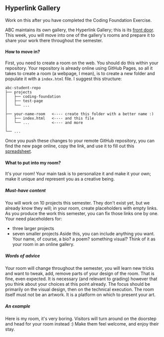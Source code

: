 ## Hyperlink Gallery

Work on this after you have completed the Coding Foundation Exercise.

ABC maintains its own gallery, the Hyperlink Gallery; this is its [front door](https://abc.leoneckert.com/hyperlink-gallery). This week, you will move into one of the gallery's rooms and prepare it to share your work there throughout the semester.

#### How to move in?
First, you need to create a room on the web. You should do this within your repository. Your repository is already online using GitHub Pages, so all it takes to create a room (a webpage, I mean), is to create a new folder and populate it with a `index.html` file. I suggest this structure:

```
abc-student-repo
├── projects
│   ├── coding-foundation
│   ├── test-page   
│   └── ...
│
├── your-name-room   <---- create this folder with a better name :)   
│   ├── index.html   <---- and this file   
│   └── ...          <---- and more   
│
└── ...
```

Once you push these changes to your remote GitHub repository, you can find the new page online, copy the link, and  use it to fill out this [spreadsheet](TBD).

#### What to put into my room?
It's your room! Your main task is to personalize it and make it your own; make it unique and represent you as a creative being.

##### Must-have content
You will work on 10 projects this semester. They don't exist yet, but we already know they will; in your room, create placeholders with empty links. As you produce the work this semester, you can fix those links one by one. Your need placeholders for:
- three larger projects
- seven smaller projects
Aside this, you can include anything you want. Your name, of course, a bio? a poem? something visual? Think of it as your room in an online gallery.

##### Words of advice
Your room will change throughout the semester, you will learn new tricks and want to tweak, add, remove parts of your design of the room. That is fine, even expected. It is necessary (and relevant to grading) however that you think about your choices at this point already. The focus should be primarily on the visual design, then on the technical execution. The room itself must not be an artwork. It is a platform on which to present your art.

##### An example

Here is my room, it's very boring. Visitors will turn around on the doorstep and head for your room instead :) Make them feel welcome, and enjoy their stay. 
